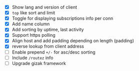 
- [X] Show lang and version of client
- [X] `top` like sort and limit
- [X] Toggle for displaying subscriptions info per conn
- [X] Add name column
- [X] Add sorting by uptime, last activity
- [X] Support https polling
- [X] Align host and add padding depending on length (padding)
- [X] reverse lookup from client address
- [ ] Enable prepend `+/-` for asc/desc sorting
- [ ] Include `/routez` info
- [ ] Upgrade gizak framework
